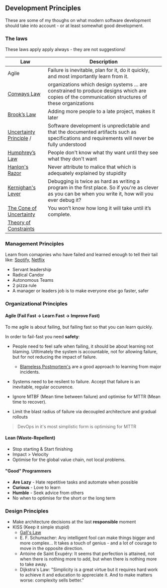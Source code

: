 ## Development Principles

These are some of my thoughs on what modern software development should take into account - or at least somewhat good development.

### The laws

These laws apply apply always - they are not suggestions!

| Law                                      | Description                              |
| ---------------------------------------- | ---------------------------------------- |
| Agile                                    | Failure is inevitable, plan for it, do it quickly, and most importantly learn from it. |
| [Conways Law](https://en.wikipedia.org/wiki/Conway%27s_law) | organizations which design systems … are constrained to produce designs which are copies of the communication structures of these organizations |
| [Brook’s Law](https://en.wikipedia.org/wiki/Brooks%E2%80%99_law) | Adding more people to a late project, makes it later |
| [Uncertainty Principle](http://www.ics.uci.edu/~ziv/papers/icse97.ps) / | Software development is unpredictable and that the documented artifacts such as specifications and requirements will never be fully understood |
| [Humphrey’s Law](https://en.wikipedia.org/w/index.php?title=The_Centipede%27s_Dilemma) | People don't know what thy want until they see what they don't want |
| [Hanlon's Razor](https://en.wikipedia.org/wiki/Hanlon%27s_razor) | Never attribute to malice that which is adequately explained by stupidity |
| [Kernighan's Lever](http://www.linusakesson.net/programming/kernighans-lever/) | Debugging is twice as hard as writing a program in the first place. So if you're as clever as you can be when you write it, how will you ever debug it? |
| [The Cone of Uncertainty](https://en.wikipedia.org/wiki/Cone_of_Uncertainty) | You won’t know how long it will take until it’s complete. |
| [Theory of Constraints](https://en.wikipedia.org/wiki/Theory_of_constraints) |                                          |



### Management Principles

Learn from comapnies who have failed and learned enough to tell their tail like: [Spotify](https://spotifylabscom.files.wordpress.com/2014/09/spotify-engineering-culture-part2.jpeg), [Netflix](https://jobs.netflix.com/culture) 

- Servant leadership
- Radical Candor
- Autonomous Teams
- 2 pizza rule
- A manager or leaders job is to make everyone else go faster, safer

### Organizational Principles

####  Agile (Fail Fast -> Learn Fast -> Improve Fast)

To me agile is about failing, but failing fast so that you can learn quickly. 

In order to fail-fast you need **safety**:

* People need to feel safe when failing, it should be about learning not blaming. Utltimately the system is accountable, not for allowing failure, but for not reducing the impact of failure.

  * [Blameless Postmortem's](https://codeascraft.com/2012/05/22/blameless-postmortems/) are a good approach to learning from major incidents.

* Systems need to be resilent to failure. Accept that failure is an inevitable, regular occurence.
 * Ignore MTBF (Mean time between failure) and optimise for MTTR (Mean time to recover).
 * Limit the blast radius of failure via decoupled architecture and gradual rollouts

 > DevOps in it's most simplistic form is optimising for MTTR

#### Lean (Waste-Repellent)

* Stop starting & Start finishing
* Impact > Velocity
* Optimise for the global value chain, not local problems.

#### "Good" Programmers

* **Are Lazy** - Hate repetitive tasks and automate when possible
* **Curious** - Love to learn
* **Humble** - Seek advice from others
* No when to optimise for the short or the long term

### Design Principles

* Make architecture decisions at the last **responsible** moment
* KISS (Keep it simple stupid) 
  * [Gall's Law](https://en.wikipedia.org/wiki/John_Gall_(author)#Gall.27s_law) 
  * E. F. Schumacher: Any intelligent fool can make things bigger and more complex... It takes a touch of genius - and a lot of courage to move in the opposite direction.
  * Antoine de Saint Exupéry: It seems that perfection is attained, not when there is nothing more to add, but when there is nothing more to take away.
  * Dijkstra's Law: "Simplicity is a great virtue but it requires hard work to achieve it and education to appreciate it. And to make matters worse: complexity sells better."
